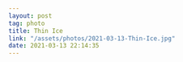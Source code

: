 ```yaml
---
layout: post
tag: photo
title: Thin Ice
link: "/assets/photos/2021-03-13-Thin-Ice.jpg"
date: 2021-03-13 22:14:35
---
```

